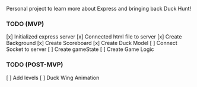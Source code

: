 Personal project to learn more about Express and bringing back Duck Hunt!

### TODO (MVP)

[x] Initialized express server
[x] Connected html file to server
[x] Create Background
[x] Create Scoreboard
[x] Create Duck Model
[ ] Connect Socket to server
[ ] Create gameState
[ ] Create Game Logic

### TODO (POST-MVP)

[ ] Add levels
[ ] Duck Wing Animation
